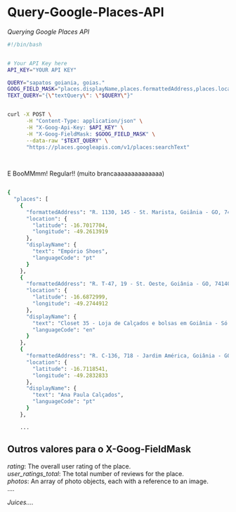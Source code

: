 # Query-Google-Places-API
_Querying Google Places API_

```bash
#!/bin/bash


# Your API Key here
API_KEY="YOUR API KEY"

QUERY="sapatos goiania, goias."
GOOG_FIELD_MASK="places.displayName,places.formattedAddress,places.location,places.priceLevel"
TEXT_QUERY="{\"textQuery\": \"$QUERY\"}"


curl -X POST \
	  -H "Content-Type: application/json" \
	  -H "X-Goog-Api-Key: $API_KEY" \
	  -H "X-Goog-FieldMask: $GOOG_FIELD_MASK" \
	  --data-raw "$TEXT_QUERY" \
	  "https://places.googleapis.com/v1/places:searchText"
	  
	  
```

E BooMMmm! Regular!!  (muito brancaaaaaaaaaaaaaa) 

```bash

{
  "places": [
    {
      "formattedAddress": "R. 1130, 145 - St. Marista, Goiânia - GO, 74180-090, Brazil",
      "location": {
        "latitude": -16.7017704,
        "longitude": -49.2613919
      },
      "displayName": {
        "text": "Empório Shoes",
        "languageCode": "pt"
      }
    },
    {
      "formattedAddress": "R. T-47, 19 - St. Oeste, Goiânia - GO, 74140-120, Brazil",
      "location": {
        "latitude": -16.6872999,
        "longitude": -49.2744912
      },
      "displayName": {
        "text": "Closet 35 - Loja de Calçados e bolsas em Goiânia - Só vendemos numeração 35",
        "languageCode": "en"
      }
    },
    {
      "formattedAddress": "R. C-136, 718 - Jardim América, Goiânia - GO, 74275-050, Brazil",
      "location": {
        "latitude": -16.7118541,
        "longitude": -49.2832833
      },
      "displayName": {
        "text": "Ana Paula Calçados",
        "languageCode": "pt"
      }
    },

    ...

```
## Outros valores para o X-Goog-FieldMask 

_rating_: The overall user rating of the place. <br>
_user_ratings_total_: The total number of reviews for the place. <br>
_photos_: An array of photo objects, each with a reference to an image.    <br>
.... <br> 

*Juices....* 
